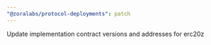 ```yaml
---
"@zoralabs/protocol-deployments": patch
---
```


Update implementation contract versions and addresses for erc20z

